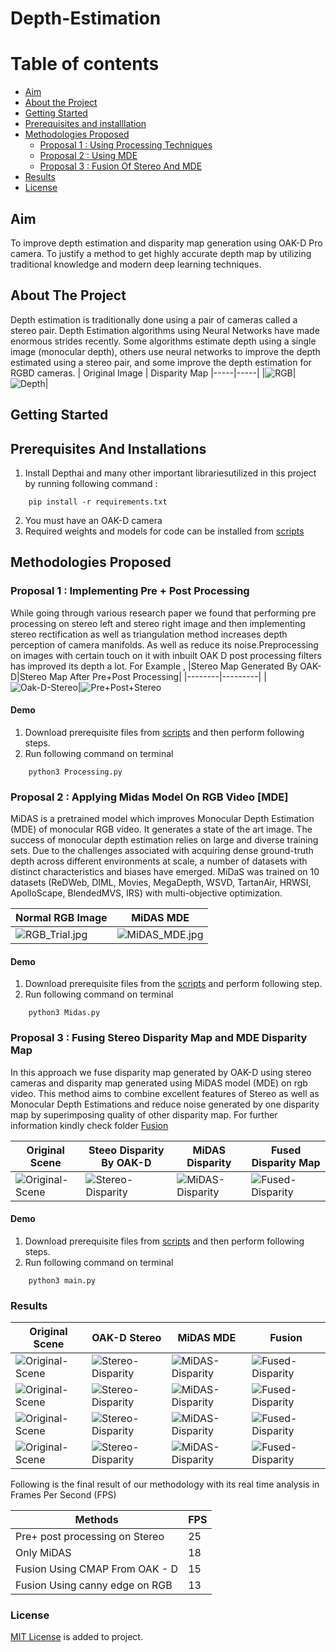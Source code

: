 # Depth-Estimation  


# Table of contents
- [Aim](#Aim)
- [About the Project](#About-The-Project)
- [Getting Started](#Getting-Started)
- [Prerequisites and installlation](#Prerequisites-And-Installations)
- [Methodologies Proposed](#Methodologies-Proposed)
  - [Proposal 1 : Using Processing Techniques](#Proposal-1-:-Implementing-Pre-+-Post-Processing)
  - [Proposal 2 : Using MDE](#Proposal-2-:-Applying-Midas-Model-On-RGB-Video-[MDE])
  - [Proposal 3 : Fusion Of Stereo And MDE](#Proposal-3-:-Fusing-Stereo-Disparity-Map-and-MDE-Disparity-Map)
-  [Results](#Results)
-  [License](#License)

## Aim


To improve depth estimation and disparity map generation using OAK-D Pro camera. To justify a method to get highly accurate depth map by utilizing traditional knowledge and modern deep learning techniques.

## About The Project

Depth estimation is traditionally done using a pair of cameras called a stereo pair. 
Depth Estimation algorithms using Neural Networks have made enormous strides recently. Some algorithms estimate depth using a single image (monocular depth), others use neural networks to improve the depth estimated using a stereo pair, and some improve the depth estimation for RGBD cameras.
| Original Image | Disparity Map
|-----|-----|
|![RGB](Assets/Results/Result_Image_2/FrameRGB_3.jpg)|![Depth](Assets/Results/Result_Image_2/FusedRGB_3.jpg)|

## Getting Started


## Prerequisites And Installations

1. Install Depthai and many other important librariesutilized in this project by running following command :
```
    pip install -r requirements.txt
```
2. You must have an OAK-D camera
3. Required weights and models for code can be installed from [scripts](scripts) 

## Methodologies Proposed


### Proposal 1 : Implementing Pre + Post Processing

While going through various research paper we found that performing pre processing on stereo left and stereo right image and then implementing stereo rectification as well as triangulation method increases depth perception of camera manifolds. As well as reduce its noise.Preprocessing on images with certain touch on it with inbuilt OAK D post processing  filters has improved its depth a lot.
For Example , 
|Stereo Map Generated By OAK-D|Stereo Map After Pre+Post Processing|
|--------|---------|
|![Oak-D-Stereo](Assets/Images/Raw_stereo.jpeg)|![Pre+Post+Stereo](Assets/Images/Stereo_pre_post.jpeg)

#### Demo
1. Download prerequisite files from [scripts](scripts) and then perform following steps.
2. Run following command on terminal
```
    python3 Processing.py
```
### Proposal 2 : Applying Midas Model On RGB Video [MDE]


MiDAS is a pretrained model which improves Monocular Depth Estimation (MDE) of monocular RGB video. It generates a state of the art image.
The success of monocular depth estimation relies on large and diverse training sets. Due to the challenges associated with acquiring dense ground-truth depth across different environments at scale, a number of datasets with distinct characteristics and biases have emerged.
MiDaS was trained on 10 datasets (ReDWeb, DIML, Movies, MegaDepth, WSVD, TartanAir, HRWSI, ApolloScape, BlendedMVS, IRS) with multi-objective optimization.

| Normal RGB Image | MiDAS MDE |
|-------|---------|
| ![RGB_Trial.jpg](Assets/Images/OrgRGB.png) | ![MiDAS_MDE.jpg](Assets/Images/Midasimage.png) |

#### Demo
1. Download prerequisite files from the [scripts](scripts) and perform following step.
2. Run following command on terminal
```
    python3 Midas.py
```

### Proposal 3 : Fusing Stereo Disparity Map and MDE Disparity Map


In this approach we fuse disparity map generated by OAK-D using stereo cameras and disparity map generated using MiDAS model (MDE) on rgb video. This method aims to combine excellent features of Stereo as well as Monocular Depth Estimations and reduce noise generated by one disparity map by superimposing quality of other disparity map.
For further information kindly check folder [Fusion](Fusion)

| Original Scene | Steeo Disparity By OAK-D | MiDAS Disparity | Fused Disparity Map |
|--------|--------|--------|--------|
|![Original-Scene](Assets/Images/OrgRGB.png)|![Stereo-Disparity](Assets/Images/StereoImg.png)|![MiDAS-Disparity](Assets/Images/Midasimage.png)|![Fused-Disparity](Assets/Images/FusedImg.png)|

#### Demo
1. Download prerequisite files from [scripts](scripts) and then perform following steps.
2. Run following command on terminal
```
    python3 main.py
```

### Results


| Original Scene | OAK-D Stereo | MiDAS MDE | Fusion |
|-----|-----|-----|-----|
|![Original-Scene](Assets/Results/Result_Image_1/FrameRGB_2.jpg)|![Stereo-Disparity](Assets/Results/Result_Image_1/FrameStereo_2.jpg)|![MiDAS-Disparity](Assets/Results/Result_Image_1/FrameMidas_2.jpg)|![Fused-Disparity](Assets/Results/Result_Image_1/FusedRGB_2.jpg)|
|![Original-Scene](Assets/Results/Result_Image_2/FrameRGB_3.jpg)|![Stereo-Disparity](Assets/Results/Result_Image_2/FrameStereo_3.jpg)|![MiDAS-Disparity](Assets/Results/Result_Image_2/FrameMidas_3.jpg)|![Fused-Disparity](Assets/Results/Result_Image_2/FusedRGB_3.jpg)|
|![Original-Scene](Assets/Images/ResultVideo1_RGB_1.gif)|![Stereo-Disparity](Assets/Images/ResultVideo1_Stereo_1.gif)|![MiDAS-Disparity](Assets/Images/ResultVideo1_Midas_1.gif)|![Fused-Disparity](Assets/Images/ResultVideo1_Fusion_1.gif)|
|![Original-Scene](Assets/Images/ResultVideo2_RGB.gif)|![Stereo-Disparity](Assets/Images/ResultVideo2_Stereo.gif)|![MiDAS-Disparity](Assets/Images/ResultVideo2_Midas.gif)|![Fused-Disparity](Assets/Images/ResultVideo2_Fusion.gif)|

Following is the final result of our methodology with its real time analysis in Frames Per Second (FPS)

| Methods | FPS |
|-----------|----------|
| Pre+ post processing on Stereo | 25 |
| Only MiDAS | 18 |
| Fusion Using CMAP From OAK - D | 15 |
| Fusion Using canny edge on RGB | 13|

### License


[MIT License]() is added to project. 
